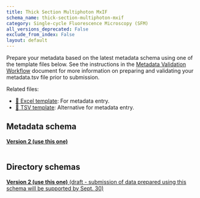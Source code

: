 ```yaml
---
title: Thick Section Multiphoton MxIF
schema_name: thick-section-multiphoton-mxif
category: Single-cycle Fluorescence Microscopy (SFM)
all_versions_deprecated: False
exclude_from_index: False
layout: default
---
```

Prepare your metadata based on the latest metadata schema using one of the template files below. See the instructions in the [Metadata Validation Workflow](https://docs.google.com/document/d/1lfgiDGbyO4K4Hz1FMsJjmJd9RdwjShtJqFYNwKpbcZY) document for more information on preparing and validating your metadata.tsv file prior to submission.

Related files:


- [📝 Excel template](https://raw.githubusercontent.com/hubmapconsortium/dataset-metadata-spreadsheet/main/thick-section-multiphoton-mxif/latest/thick-section-multiphoton-mxif.xlsx): For metadata entry.
- [📝 TSV template](https://raw.githubusercontent.com/hubmapconsortium/dataset-metadata-spreadsheet/main/thick-section-multiphoton-mxif/latest/thick-section-multiphoton-mxif.tsv): Alternative for metadata entry.




## Metadata schema


<summary><a href="https://openview.metadatacenter.org/templates/https:%2F%2Frepo.metadatacenter.org%2Ftemplates%2F80320147-a111-45da-9611-0eab83f594b3"><b>Version 2 (use this one)</b></a></summary>



<br>

## Directory schemas
<summary><a href="https://docs.google.com/spreadsheets/d/1KLY5iXZbbb_5RNR_lZgGSqHiAKBbe34YrtrywSuUC3M"><b>Version 2 (use this one)</b> (draft - submission of data prepared using this schema will be supported by Sept. 30) </a></summary>

